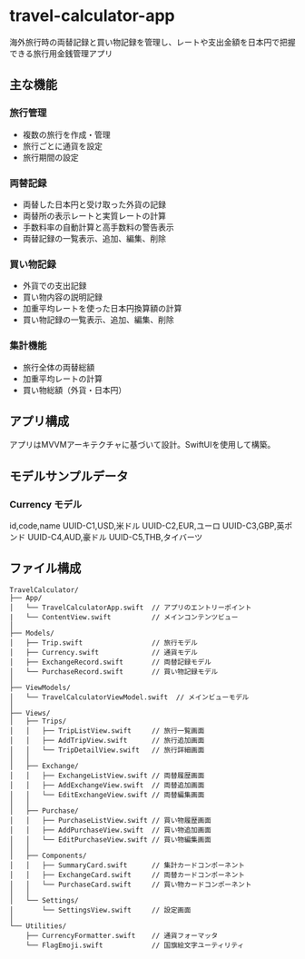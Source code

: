 # travel-calculator-app
海外旅行時の両替記録と買い物記録を管理し、レートや支出金額を日本円で把握できる旅行用金銭管理アプリ


## 主な機能
### 旅行管理
* 複数の旅行を作成・管理
* 旅行ごとに通貨を設定
* 旅行期間の設定
  
### 両替記録
* 両替した日本円と受け取った外貨の記録
* 両替所の表示レートと実質レートの計算
* 手数料率の自動計算と高手数料の警告表示
* 両替記録の一覧表示、追加、編集、削除

### 買い物記録
* 外貨での支出記録
* 買い物内容の説明記録
* 加重平均レートを使った日本円換算額の計算
* 買い物記録の一覧表示、追加、編集、削除

### 集計機能
* 旅行全体の両替総額
* 加重平均レートの計算
* 買い物総額（外貨・日本円）

## アプリ構成
アプリはMVVMアーキテクチャに基づいて設計。SwiftUIを使用して構築。

## モデルサンプルデータ
### Currency モデル
id,code,name
UUID-C1,USD,米ドル
UUID-C2,EUR,ユーロ
UUID-C3,GBP,英ポンド
UUID-C4,AUD,豪ドル
UUID-C5,THB,タイバーツ

## ファイル構成
```
TravelCalculator/
├── App/
│   └── TravelCalculatorApp.swift  // アプリのエントリーポイント
|   └── ContentView.swift          // メインコンテンツビュー
│
├── Models/
│   ├── Trip.swift                 // 旅行モデル
│   ├── Currency.swift             // 通貨モデル
│   ├── ExchangeRecord.swift       // 両替記録モデル
│   └── PurchaseRecord.swift       // 買い物記録モデル
│
├── ViewModels/
│   └── TravelCalculatorViewModel.swift  // メインビューモデル
│
├── Views/
│   ├── Trips/
│   │   ├── TripListView.swift     // 旅行一覧画面
│   │   ├── AddTripView.swift      // 旅行追加画面
│   │   └── TripDetailView.swift   // 旅行詳細画面
│   │
│   ├── Exchange/
│   │   ├── ExchangeListView.swift // 両替履歴画面
│   │   ├── AddExchangeView.swift  // 両替追加画面
│   │   └── EditExchangeView.swift // 両替編集画面
│   │
│   ├── Purchase/
│   │   ├── PurchaseListView.swift // 買い物履歴画面
│   │   ├── AddPurchaseView.swift  // 買い物追加画面
│   │   └── EditPurchaseView.swift // 買い物編集画面
│   │
│   ├── Components/
│   │   ├── SummaryCard.swift      // 集計カードコンポーネント
│   │   ├── ExchangeCard.swift     // 両替カードコンポーネント
│   │   └── PurchaseCard.swift     // 買い物カードコンポーネント
│   │
│   └── Settings/
│       └── SettingsView.swift     // 設定画面
│
└── Utilities/
    ├── CurrencyFormatter.swift    // 通貨フォーマッタ
    └── FlagEmoji.swift            // 国旗絵文字ユーティリティ
```
